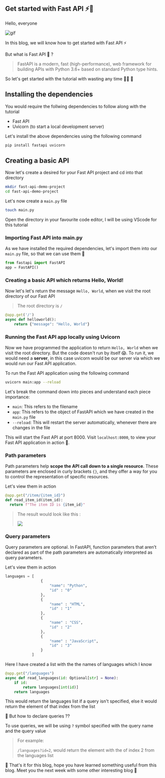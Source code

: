 ## Get started with Fast API ⚡🚀

Hello, everyone


![gif](https://c.tenor.com/-z2KfO5zAckAAAAS/hello-there-baby-yoda.gif)

In this blog, we will know how to get started with Fast API ⚡

But what is Fast API 🤔 ? 

> FastAPI is a modern, fast (high-performance), web framework for building APIs with Python 3.6+ based on standard Python type hints.

So let's get started with the tutorial with wasting any time 🏃‍♂️ 🚀

## Installing the dependencies

You would require the follwing dependencies to follow along with the tutorial 

- Fast API
- Uvicorn (to start a local development server)

Let's install the above dependencies using the following command 

```bash 
pip install fastapi uvicorn
```

## Creating a basic API 

Now let's create a desired for your Fast API project and cd into that directory 

```bash 
mkdir fast-api-demo-project
cd fast-api-demo-project
```

Let's now create a `main.py` file

```bash
touch main.py
```

Open the directory in your favourite code editor, I will be using VScode for this tutorial 

### Importing Fast API into main.py

As we have installed the required dependencies, let's import them into our `main.py` file, so that we can use them 🎉

```py
from fastapi import FastAPI
app = FastAPI()
```

### Creating a basic API which returns Hello, World!

Now let's let's return the message `Hello, World`, when we visit the root directory of our Fast API

> The root directory is `/`

```py 
@app.get('/')
async def helloworld():
    return {"message": "Hello, World"}
```
### Running the Fast API app locally using Uvicorn

Now we have programmed the application to return `Hello, World` when we visit the root directory. But the code doesn't run by itself 😱. To run it, we would need a **server**, in this case uvicorn would be our server via which we would run our Fast API application.

To run the Fast API application using the following command 

```bash 
uvicorn main:app --reload
```

Let's break the command down into pieces and understand each piece importance:
- `main`: This refers to the filename 
- `app`: This refers to the object of FastAPI which we have created in the `main.py` file
- `--reload`: This will restart the server automatically, whenever there are changes in the file

This will start the Fast API at port 8000. Visit `localhost:8000`, to view your Fast API application in action 🤩.

### Path parameters

Path parameters help **scope the API call down to a single resource**. These parameters are enclosed in curly brackets `{}`, and they offer a way for you to control the representation of specific resources.

Let's view them in action 

```py
@app.get("/item/{item_id}")
def read_item_id(item_id):
  return f"The item ID is {item_id}"
```

> The result would look like this :
> 
> 
> <img src="https://imgur.com/BT7POXg.png">

### Query parameters

Query parameters are optional. In FastAPI, function parameters that aren’t declared as part of the path parameters are automatically interpreted as query parameters.

Let's view them in action

```py 
languages = [
                {
                    "name": "Python",
                    "id" : "0"
                },
                {
                    "name" : "HTML", 
                    "id" : "1"
                },
                {
                    "name" : "CSS",
                    "id" : "2"
                },
                {
                    "name" : "JavaScript",
                    "id" : "3"
                }
            ]
```

Here I have created a list with the the names of languages which I know

```py
@app.get("/languages")
async def read_languages(id: Optional[str] = None):
    if id:
        return languages[int(id)]
    return languages
```

This would return the languages list if a query isn't specified, else it would return the element of that index from the list 

🤔 But how to declare queries ??

To use queries, we will be using `?` symbol specified with the query name and the query value 

> For example:
>
> `/languages?id=2`, would return the element with the of index 2 from the languages list

👋 That's it for this blog, hope you have learned something useful from this blog. Meet you the next week with some other interesting blog 🥳